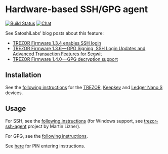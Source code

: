 # Hardware-based SSH/GPG agent

[![Build Status](https://travis-ci.org/romanz/trezor-agent.svg?branch=master)](https://travis-ci.org/romanz/trezor-agent)
[![Chat](https://badges.gitter.im/romanz/trezor-agent.svg)](https://gitter.im/romanz/trezor-agent)

See SatoshiLabs' blog posts about this feature:

- [TREZOR Firmware 1.3.4 enables SSH login](https://medium.com/@satoshilabs/trezor-firmware-1-3-4-enables-ssh-login-86a622d7e609)
- [TREZOR Firmware 1.3.6 — GPG Signing, SSH Login Updates and Advanced Transaction Features for Segwit](https://medium.com/@satoshilabs/trezor-firmware-1-3-6-20a7df6e692)
- [TREZOR Firmware 1.4.0 — GPG decryption support](https://www.reddit.com/r/TREZOR/comments/50h8r9/new_trezor_firmware_fidou2f_and_initial_ethereum/d7420q7/)

## Installation

See the [following instructions](doc/INSTALL.md) for the
[TREZOR](https://trezor.io/), [Keepkey](https://www.keepkey.com/) and
[Ledger Nano S](https://www.ledgerwallet.com/products/ledger-nano-s) devices.

## Usage

For SSH, see the [following instructions](doc/README-SSH.md) (for Windows support,
see [trezor-ssh-agent](https://github.com/martin-lizner/trezor-ssh-agent) project by Martin Lízner).

For GPG, see the [following instructions](doc/README-GPG.md).

See [here](https://github.com/romanz/python-trezor#pin-entering) for PIN entering instructions.
